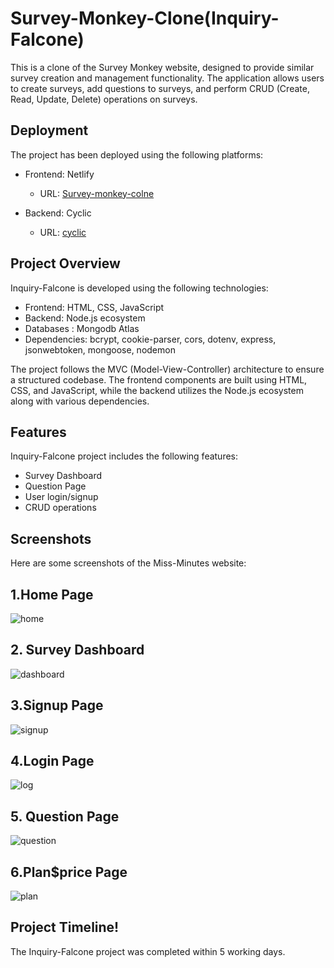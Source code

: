 # Survey-Monkey-Clone(Inquiry-Falcone)

This is a clone of the Survey Monkey website, designed to provide similar survey creation and management functionality. The application allows users to create surveys, add questions to surveys, and perform CRUD (Create, Read, Update, Delete) operations on surveys.



## Deployment

The project has been deployed using the following platforms:

- Frontend: Netlify
  - URL: [Survey-monkey-colne](https://chipper-trifle-7772b9.netlify.app/)

- Backend: Cyclic
  - URL: [cyclic](https://long-tan-crab-vest.cyclic.app)

## Project Overview

Inquiry-Falcone is developed using the following technologies:

- Frontend: HTML, CSS, JavaScript
- Backend: Node.js ecosystem
- Databases : Mongodb Atlas
- Dependencies:  bcrypt, cookie-parser, cors, dotenv, express, jsonwebtoken, mongoose, nodemon

The project follows the MVC (Model-View-Controller) architecture to ensure a structured codebase. The frontend components are built using HTML, CSS, and JavaScript, while the backend utilizes the Node.js ecosystem along with various dependencies.

## Features

Inquiry-Falcone project includes the following features:

- Survey Dashboard
- Question Page
- User login/signup
- CRUD operations

## Screenshots

Here are some screenshots of the Miss-Minutes website:

## 1.Home Page

![home](https://github.com/kuldeepkd13/Doller-tree-clone/assets/119401564/96e9bcf1-4f68-487d-a106-0e41d40c0362)

## 2. Survey Dashboard
  ![dashboard](https://github.com/kuldeepkd13/Doller-tree-clone/assets/119401564/1f499e31-e0d1-41ab-9618-5d82c4589278)
## 3.Signup Page
![signup](https://github.com/kuldeepkd13/Doller-tree-clone/assets/119401564/1e93a282-0fcc-431f-9abf-c430822f7854)
## 4.Login Page
![log](https://github.com/kuldeepkd13/Doller-tree-clone/assets/119401564/f252eaea-6d6a-4708-ba31-d36973dab3fb)
## 5. Question Page
![question](https://github.com/kuldeepkd13/Doller-tree-clone/assets/119401564/57e39d67-0790-4a72-8292-12916064de1c)
## 6.Plan$price Page
![plan](https://github.com/kuldeepkd13/Doller-tree-clone/assets/119401564/2781df73-e758-443a-9812-0a0e2c82f8be)

## Project Timeline!

The Inquiry-Falcone project was completed within 5 working days. 



